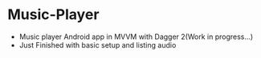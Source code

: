 # Music-Player
* Music player Android app in MVVM with Dagger 2(Work in progress...) 
* Just Finished with basic setup and listing audio
